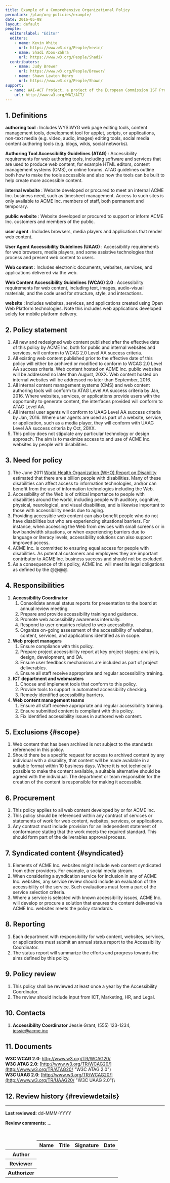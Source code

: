 ```yaml
---
title: Example of a Comprehensive Organizational Policy
permalink: /plan/org-policies/example/
date: 2016-05-08
layout: default
people:
  editorslabel: "Editor"
  editors:
    - name: Kevin White
      url: https://www.w3.org/People/kevin/
    - name: Shadi Abou-Zahra
      url: https://www.w3.org/People/Shadi/
  contributors:
    - name: Judy Brewer
      url: https://www.w3.org/People/Brewer/
    - name: Shawn Lawton Henry
      url: https://www.w3.org/People/Shawn/
support:
  - name: WAI-ACT Project, a project of the European Commission IST Programme
    url: http://www.w3.org/WAI/ACT/
---
```


## 1. Definitions

**authoring tool**
:   Includes WYSIWYG web page editing tools, content management tools,
    development tool for applet, scripts, or applications, non-text
    media (e.g. video, audio, images) editing tools, social media
    content authoring tools (e.g. blogs, wikis, social networks).

**Authoring Tool Accessibility Guidelines (ATAG)**
:   Accessibility requirements for web authoring tools, including
    software and services that are used to produce web content, for
    example HTML editors, content management systems (CMS), or online
    forums. ATAG guidelines outline both how to make the tools
    accessible and also how the tools can be built to help create more
    accessible content.

**internal website**
:   Website developed or procured to meet an internal ACME Inc. business
    need, such as timesheet management. Access to such sites is only
    available to ACME Inc. members of staff, both permanent and
    temporary.

**public website**
:   Website developed or procured to support or inform ACME Inc.
    customers and members of the public.

**user agent**
:   Includes browsers, media players and applications that render web
    content.

**User Agent Accessibility Guidelines (UAAG)**
:   Accessibility requirements for web browsers, media players, and some
    assistive technologies that process and present web content to
    users.

**Web content**
:   Includes electronic documents, websites, services, and applications
    delivered via the web.

**Web Content Accessibility Guidelines (WCAG) 2.0**
:   Accessibility requirements for web content, including text, images,
    audio-visual materials, and the code used for structure, style, and
    interactions.

**website**
:   Includes websites, services, and applications created using Open Web
    Platform technologies. Note this includes web applications developed
    solely for mobile platform delivery.

## 2. Policy statement

1.  All new and redesigned web content published after the effective
    date of this policy by ACME Inc, both for public and internal
    websites and services, will conform to WCAG 2.0 Level AA success
    criteria.
2.  All existing web content published prior to the effective date of
    this policy will either be archived or modified to conform to WCAG
    2.0 Level AA success criteria. Web content hosted on ACME Inc.
    public websites will be addressed no later than August, 20XX. Web
    content hosted on internal websites will be addressed no later than
    September, 2016.
3.  All internal content management systems (CMS) and web content
    authoring tools will conform to ATAG Level AA success criteria by
    Jan, 2016. Where websites, services, or applications provide users
    with the opportunity to generate content, the interfaces provided
    will conform to ATAG Level AA.
4.  All internal user agents will conform to UAAG Level AA success
    criteria by Jan, 2016. Where user agents are used as part of a
    website, service, or application, such as a media player, they will
    conform with UAAG Level AA success criteria by Oct, 20XX.
5.  This policy does not stipulate any particular technology or design
    approach. The aim is to maximize access to and use of ACME Inc.
    websites by people with disabilities.

## 3. Need for policy

1.  The June 2011 [World Health Organization (WHO) Report on
    Disability](http://www.who.int/disabilities/world_report/2011/en/index.html)
    estimated that there are a billion people with disabilities. Many of
    these disabilities can affect access to information technologies,
    and/or can benefit from the use of information technologies
    including the Web.
2.  Accessibility of the Web is of critical importance to people with
    disabilities around the world, including people with auditory,
    cognitive, physical, neurological, and visual disabilities, and is
    likewise important to those with accessibility needs due to aging.
3.  Providing accessible web content can also benefit people who do not
    have disabilities but who are experiencing situational barriers. For
    instance, when accessing the Web from devices with small screens or
    in low bandwidth situations, or when experiencing barriers due to
    language or literacy levels, accessibility solutions can also
    support improved access.
4.  ACME Inc. is committed to ensuring equal access for people with
    disabilities. As potential customers and employees they are
    important contributor to ACME Inc. business success and should not
    be excluded.
5.  As a consequence of this policy, ACME Inc. will meet its legal
    obligations as defined by the @@@@.

## 4. Responsibilities

1.  **Accessibility Coordinator**
    1.  Consolidate annual status reports for presentation to the board
        at annual review meeting.
    2.  Prepare and provide accessibility training and guidance.
    3.  Promote web accessibility awareness internally.
    4.  Respond to user enquiries related to web accessibility.
    5.  Organize on-going assessment of the accessibility of websites,
        content, services, and applications identified as in scope.
2.  **Web project managers**
    1.  Ensure compliance with this policy.
    2.  Prepare project accessibility report at key project stages;
        analysis, design, development, and QA.
    3.  Ensure user feedback mechanisms are included as part of project
        deliverables.
    4.  Ensure all staff receive appropriate and regular accessibility
        training.
3.  **ICT department and webmasters**
    1.  Choose and implement tools that conform to this policy.
    2.  Provide tools to support in automated accessibility checking.
    3.  Remedy identified accessibility barriers.
4.  **Web content management teams**
    1.  Ensure all staff receive appropriate and regular accessibility
        training.
    2.  Ensure submitted content is compliant with this policy.
    3.  Fix identified accessibility issues in authored web content.

## 5. Exclusions {#scope}

1.  Web content that has been archived is not subject to the standards
    referenced in this policy.
2.  Should there be a specific request for access to archived content by
    any individual with a disability, that content will be made
    available in a suitable format within 10 business days. Where it is
    not technically possible to make the content available, a suitable
    alternative should be agreed with the individual. The department or
    team responsible for the creation of the content is responsible for
    making it accessible.

## 6. Procurement

1.  This policy applies to all web content developed by or for ACME Inc.
2.  This policy should be referenced within any contract of services or
    statements of work for web content, websites, services, or
    applications.
3.  Any contract must include provision for an independent statement of
    conformance stating that the work meets the required standard. This
    should form part of the deliverables approval process.

## 7. Syndicated content {#syndicated}

1.  Elements of ACME Inc. websites might include web content syndicated
    from other providers. For example, a social media stream.
2.  When considering a syndication service for inclusion in any of ACME
    Inc. websites, any service review should include an evaluation of
    the accessibility of the service. Such evaluations must form a part
    of the service selection criteria.
3.  Where a service is selected with known accessibility issues, ACME
    Inc. will develop or procure a solution that ensures the content
    delivered via ACME Inc. websites meets the policy standards.

## 8. Reporting

1.  Each department with responsibility for web content, websites,
    services, or applications must submit an annual status report to the
    Accessibility Coordinator.
2.  The status report will summarize the efforts and progress towards
    the aims defined by this policy.

## 9. Policy review

1.  This policy shall be reviewed at least once a year by the
    Accessibility Coordinator.
2.  The review should include input from ICT, Marketing, HR, and Legal.

## 10. Contacts

1.  **Accessibility Coordinator** Jessie Grant, (555) 123-1234,
    <jessie@acme.inc>

## 11. Documents

**W3C WCAG 2.0**: <http://www.w3.org/TR/WCAG20/>\
**W3C ATAG 2.0**:
[http://www.w3.org/TR/WCAG20/](http://www.w3.org/TR/ATAG20/ "W3C ATAG 2.0")\
**W3C UAAG 2.0**:
[http://www.w3.org/TR/WCAG20/](http://www.w3.org/TR/UAAG20/ "W3C UAAG 2.0")\

## 12. Review history {#reviewdetails}
--------------

**Last reviewed:** dd-MMM-YYYY

**Review comments:** ...

 
<table>
  <thead>
    <tr>
      <td>&nbsp;</td>
      <th scope="col">Name</th>
      <th scope="col">Title</th>
      <th scope="col">Signature</th>
      <th scope="col">Date</th>
    </tr>
  </thead>
  <tbody>
    <tr>
      <th scope="row">Author</th>
      <td>&nbsp;</td>
      <td>&nbsp;</td>
      <td>&nbsp;</td>
      <td>&nbsp;</td>
    </tr>
    <tr>
      <th scope="row">Reviewer</th>
      <td>&nbsp;</td>
      <td>&nbsp;</td>
      <td>&nbsp;</td>
      <td>&nbsp;</td>
    </tr>
    <tr>
      <th scope="row">Authorizer</th>
      <td>&nbsp;</td>
      <td>&nbsp;</td>
      <td>&nbsp;</td>
      <td>&nbsp;</td>
    </tr>
  </tbody>
</table>